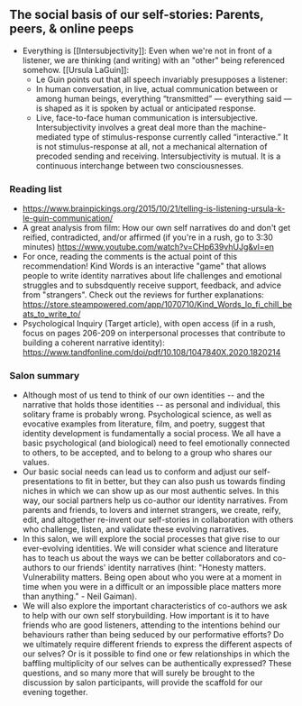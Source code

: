 ## The social basis of our self-stories: Parents, peers, & online peeps

- Everything is [[Intersubjectivity]]: Even when we're not in front of a listener, we are thinking (and writing) with an "other" being referenced somehow. [[Ursula LaGuin]]: 
    - Le Guin points out that all speech invariably presupposes a listener:
    - In human conversation, in live, actual communication 
between or among human beings, everything “transmitted” — everything 
said — is shaped as it is spoken by actual or anticipated response.
    - Live, face-to-face human communication is intersubjective. 
Intersubjectivity involves a great deal more than the machine-mediated 
type of stimulus-response currently called “interactive.” It is not 
stimulus-response at all, not a mechanical alternation of precoded 
sending and receiving. Intersubjectivity is mutual. It is a continuous interchange between two consciousnesses.

### Reading list

- https://www.brainpickings.org/2015/10/21/telling-is-listening-ursula-k-le-guin-communication/
- A great analysis from film: How our own self narratives do and don't get reified, contradicted, and/or affirmed (if you're in a rush,
go to 3:30 minutes) https://www.youtube.com/watch?v=CHp639vhUJg&vl=en
- For once, reading the comments is the actual point of this recommendation! Kind Words is an interactive "game" that allows people to write identity narratives about life challenges and emotional struggles and to subsdquently receive support, feedback, and advice from "strangers". Check out the reviews for further explanations: https://store.steampowered.com/app/1070710/Kind_Words_lo_fi_chill_beats_to_write_to/
- Psychological Inquiry (Target article), with open access (if in a rush, focus on pages 206-209 on interpersonal processes that contribute to building a coherent narrative identity): https://www.tandfonline.com/doi/pdf/10.108/1047840X.2020.1820214

### Salon summary

- Although most of us tend to think of our own identities -- and the narrative that holds those identities -- as personal and individual, this solitary frame is probably wrong. Psychological science, as well as evocative examples from literature, film, and poetry, suggest that identity development is fundamentally a social process. We all have a basic psychological (and biological) need to feel emotionally connected to others, to be accepted, and to belong to a group who shares our values.
- Our basic social needs can lead us to conform and adjust our self-presentations to fit in better, but they can also push us towards finding niches in which we can show up as our most authentic selves. In this way, our social partners help us co-author our identity narratives. From parents and friends, to lovers and internet strangers, we create, reify, edit, and altogether re-invent our self-stories in
collaboration with others who challenge, listen, and validate these evolving narratives.
- In this salon, we will explore the social processes that give rise to our ever-evolving identities. We will consider what science and
literature has to teach us about the ways we can be better collaborators and co-authors to our friends' identity narratives (hint: "Honesty matters. Vulnerability matters. Being open about who you were at a moment in time when you were in a difficult or an impossible place matters more than anything." - Neil Gaiman).
- We will also explore the important characteristics of co-authors we ask to help with our own self storybuilding. How important is it to have friends who are good listeners, attending to the intentions behind our behaviours rather than being seduced by our performative efforts? Do we ultimately require different friends to express the different aspects of our selves? Or is it possible to find one or few
relationships in which the baffling multiplicity of our selves can be authentically expressed? These questions, and so many more that will surely be brought to the discussion by salon participants, will provide the scaffold for our evening together.
